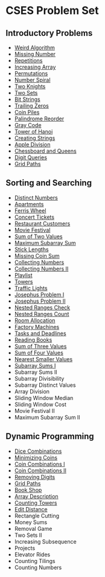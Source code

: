 # CSES Problem Set

## Introductory Problems
- [Weird Algorithm](./introductory-problems/weird-algorithm.cpp)
- [Missing Number](./introductory-problems/missing-number.cpp)
- [Repetitions](./introductory-problems/repetitions.cpp)
- [Increasing Array](./introductory-problems/increasing-array.cpp)
- [Permutations](./introductory-problems/permutations.cpp)
- [Number Spiral](./introductory-problems/number-spiral.cpp)
- [Two Knights](./introductory-problems/two-knights.cpp)
- [Two Sets](./introductory-problems/two-sets.cpp)
- [Bit Strings](./introductory-problems/bit-strings.cpp)
- [Trailing Zeros](./introductory-problems/trailing-zeros.cpp)
- [Coin Piles](./introductory-problems/coin-piles.cpp)
- [Palindrome Reorder](./introductory-problems/palindrome-reorder.cpp)
- [Gray Code](./introductory-problems/gray-code.cpp)
- [Tower of Hanoi](./introductory-problems/tower-of-hanoi.cpp)
- [Creating Strings](./introductory-problems/creating-strings.cpp)
- [Apple Division](./introductory-problems/apple-division.cpp)
- [Chessboard and Queens](./introductory-problems/chessboard-and-queens.cpp)
- [Digit Queries](./introductory-problems/digit-queries.cpp)
- [Grid Paths](./introductory-problems/grid-paths.cpp)

## Sorting and Searching
- [Distinct Numbers](./sorting-and-searching/distinct-numbers.cpp)
- [Apartments](./sorting-and-searching/apartments.cpp)
- [Ferris Wheel](./sorting-and-searching/ferris-wheel.cpp)
- [Concert Tickets](./sorting-and-searching/concert-tickets.cpp)
- [Restaurant Customers](./sorting-and-searching/restaurant-customers.cpp)
- [Movie Festival](./sorting-and-searching/movie-festival.cpp)
- [Sum of Two Values](./sorting-and-searching/sum-of-two-values.cpp)
- [Maximum Subarray Sum](./sorting-and-searching/maximum-subarray-sum.cpp)
- [Stick Lengths](./sorting-and-searching/stick-lengths.cpp)
- [Missing Coin Sum](./sorting-and-searching/missing-coin-sum.cpp)
- [Collecting Numbers](./sorting-and-searching/collecting-numbers.cpp)
- [Collecting Numbers II](./sorting-and-searching/collecting-numbers-ii.cpp)
- [Playlist](./sorting-and-searching/playlist.cpp)
- [Towers](./sorting-and-searching/towers.cpp)
- [Traffic Lights](./sorting-and-searching/traffic-lights.cpp)
- [Josephus Problem I](./sorting-and-searching/josephus-problem-i.cpp)
- [Josephus Problem II](./sorting-and-searching/josephus-problem-ii.cpp)
- [Nested Ranges Check](./sorting-and-searching/nested-ranges-check.cpp)
- [Nested Ranges Count](./sorting-and-searching/nested-ranges-count.cpp)
- [Room Allocation](./sorting-and-searching/room-allocation.cpp)
- [Factory Machines](./sorting-and-searching/factory-machines.cpp)
- [Tasks and Deadlines](./sorting-and-searching/tasks-and-deadlines.cpp)
- [Reading Books](./sorting-and-searching/reading-books.cpp)
- [Sum of Three Values](./sorting-and-searching/sum-of-three-values.cpp)
- [Sum of Four Values](./sorting-and-searching/sum-of-four-values.cpp)
- [Nearest Smaller Values](./sorting-and-searching/nearest-smaller-values.cpp)
- [Subarray Sums I](./sorting-and-searching/subarray-sums-i.cpp)
- Subarray Sums II
- Subarray Divisibility
- Subarray Distinct Values
- Array Division
- Sliding Window Median
- Sliding Window Cost
- Movie Festival II
- Maximum Subarray Sum II

## Dynamic Programming
- [Dice Combinations](./dynamic-programming/dice-combinations.cpp)
- [Minimizing Coins](./dynamic-programming/minimizing-coins.cpp)
- [Coin Combinations I](./dynamic-programming/coin-combinations-i.cpp)
- [Coin Combinations II](./dynamic-programming/coin-combinations-ii.cpp)
- [Removing Digits](./dynamic-programming/removing-digits.cpp)
- [Grid Paths](./dynamic-programming/grid-paths.cpp)
- [Book Shop](./dynamic-programming/book-shop.cpp)
- [Array Description](./dynamic-programming/array-description.cpp)
- [Counting Towers](./dynamic-programming/counting-towers.cpp)
- [Edit Distance](./dynamic-programming/edit-distance.cpp)
- Rectangle Cutting
- Money Sums
- Removal Game
- Two Sets II
- Increasing Subsequence
- Projects
- Elevator Rides
- Counting Tilings
- Counting Numbers
